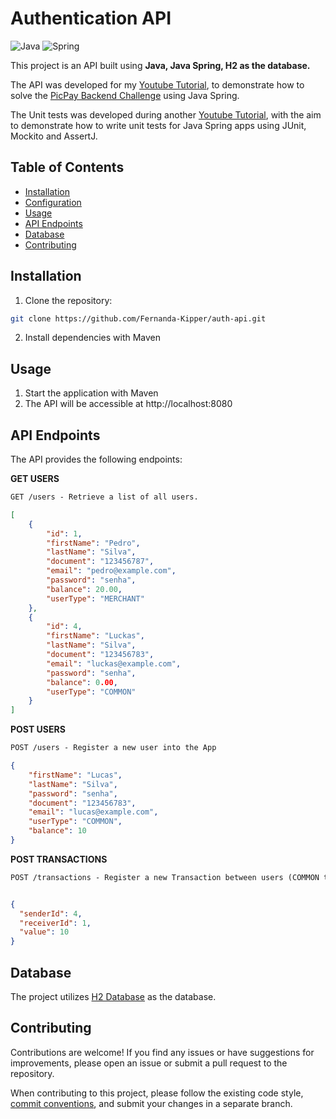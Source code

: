 # Authentication API

![Java](https://img.shields.io/badge/java-%23ED8B00.svg?style=for-the-badge&logo=openjdk&logoColor=white)
![Spring](https://img.shields.io/badge/spring-%236DB33F.svg?style=for-the-badge&logo=spring&logoColor=white)


This project is an API built using **Java, Java Spring, H2 as the database.** 

The API was developed for my [Youtube Tutorial](https://www.youtube.com/watch?v=QXunBiLq2SM), to demonstrate how  to solve the [PicPay Backend Challenge](https://github.com/PicPay/picpay-desafio-backend) using Java Spring.

The Unit tests was developed during another [Youtube Tutorial](https://youtu.be/T6ChO8LQxRE), with the aim to demonstrate how to write unit tests for Java Spring apps using JUnit, Mockito and AssertJ.

## Table of Contents

- [Installation](#installation)
- [Configuration](#configuration)
- [Usage](#usage)
- [API Endpoints](#api-endpoints)
- [Database](#database)
- [Contributing](#contributing)

## Installation

1. Clone the repository:

```bash
git clone https://github.com/Fernanda-Kipper/auth-api.git
```

2. Install dependencies with Maven

## Usage

1. Start the application with Maven
2. The API will be accessible at http://localhost:8080


## API Endpoints
The API provides the following endpoints:

**GET USERS**
```markdown
GET /users - Retrieve a list of all users.
```
```json
[
    {
        "id": 1,
        "firstName": "Pedro",
        "lastName": "Silva",
        "document": "123456787",
        "email": "pedro@example.com",
        "password": "senha",
        "balance": 20.00,
        "userType": "MERCHANT"
    },
    {
        "id": 4,
        "firstName": "Luckas",
        "lastName": "Silva",
        "document": "123456783",
        "email": "luckas@example.com",
        "password": "senha",
        "balance": 0.00,
        "userType": "COMMON"
    }
]
```

**POST USERS**
```markdown
POST /users - Register a new user into the App
```
```json
{
    "firstName": "Lucas",
    "lastName": "Silva",
    "password": "senha",
    "document": "123456783",
    "email": "lucas@example.com",
    "userType": "COMMON",
    "balance": 10
}
```

**POST TRANSACTIONS**
```markdown
POST /transactions - Register a new Transaction between users (COMMON to COMMON or COMMON to MERCHANT)
```

```json

{
  "senderId": 4,
  "receiverId": 1,
  "value": 10
}
```

## Database
The project utilizes [H2 Database](https://www.h2database.com/html/tutorial.html) as the database. 

## Contributing

Contributions are welcome! If you find any issues or have suggestions for improvements, please open an issue or submit a pull request to the repository.

When contributing to this project, please follow the existing code style, [commit conventions](https://www.conventionalcommits.org/en/v1.0.0/), and submit your changes in a separate branch.



